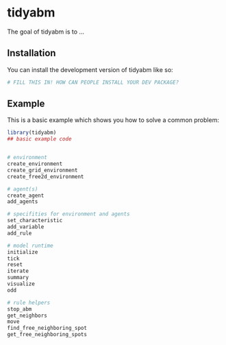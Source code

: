 
# tidyabm

<!-- badges: start -->
<!-- badges: end -->

The goal of tidyabm is to ...

## Installation

You can install the development version of tidyabm like so:

``` r
# FILL THIS IN! HOW CAN PEOPLE INSTALL YOUR DEV PACKAGE?
```

## Example

This is a basic example which shows you how to solve a common problem:

``` r
library(tidyabm)
## basic example code


# environment
create_environment
create_grid_environment
create_free2d_environment

# agent(s)
create_agent
add_agents

# specifities for environment and agents
set_characteristic
add_variable
add_rule

# model runtime
initialize
tick
reset
iterate
summary
visualize
odd

# rule helpers
stop_abm
get_neighbors
move
find_free_neighboring_spot
get_free_neighboring_spots

```


